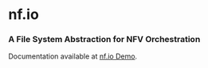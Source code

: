 # nf.io
### A File System Abstraction for NFV Orchestration

Documentation available at <a href="http://watnfv.github.io/nf.io/" target="_blank">nf.io Demo</a>.
